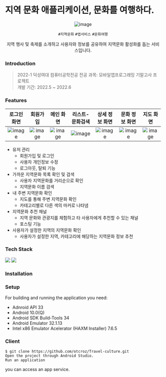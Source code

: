 # 지역 문화 애플리케이션, 문화를 여행하다.

<div align='center'>
  
![image](https://github.com/otcroz/Travel-culture/assets/79989242/19b12e27-6e71-43fa-9804-cdf390bc11aa)


  `#지역문화` `#앱서비스` `#문화여행` 

  지역 행사 및 축제를 소개하고 사용자와 정보를 공유하여 지역문화 활성화를 돕는 서비스입니다.
  
</div>

### Introduction
> 2022-1 덕성여대 컴퓨터공학전공 전공 과목: 모바일앱프로그래밍 기말고사 프로젝트 <br />
> 개발 기간: 2022.5 ~ 2022.6

### Features
| 로그인 화면 | 회원가입 |  메인 화면 | 리스트-문화검색 | 상세 정보 화면 | 문화 정보 화면 | 지도 화면 |
| :-----: | :-----: | :-----: | :-----: | :-----: | :-----: | :-----: |
|![image](https://github.com/otcroz/Travel-culture/assets/79989242/c1296e5e-5f0f-4f45-9bde-c4f5b9c39f19) | ![image](https://github.com/otcroz/Travel-culture/assets/79989242/3df33169-2467-4ead-9a4d-204de53a559c)|![image](https://github.com/otcroz/Travel-culture/assets/79989242/ea947ce4-eb32-48be-9148-a7372a323217)|![image](https://github.com/otcroz/Travel-culture/assets/79989242/9579457b-cfe0-4989-85f4-f8e678f84ba1)|![image](https://github.com/otcroz/Travel-culture/assets/79989242/d2b7dd5f-04b2-44f4-a95f-0ef7e6baa308)|![image](https://github.com/otcroz/Travel-culture/assets/79989242/7d26e97e-4bfd-4cf2-97a2-b69da4a1f125)|![image](https://github.com/otcroz/Travel-culture/assets/79989242/0cd31dd7-0447-411d-8c2e-f0294acad0f1)|

* 유저 관리
  * 회원가입 및 로그인
  * 사용자 개인정보 수정
  * 로그아웃, 탈퇴 기능
* 가까운 지역문화 목록 확인 및 검색
  * 사용자 지역문화를 거리순으로 확인
  * 지역문화 이름 검색   
* 내 주변 지역문화 확인
  * 지도를 통해 주변 지역문화 확인
  * 카테고리별로 다른 색의 마커로 나타냄 
* 지역문화 추천 채널
  * 지역 문화와 관광지를 체험하고 타 사용자에게 추천할 수 있는 채널
  * 포스팅 기능 
* 사용자가 설정한 지역의 지역문화 확인
  * 사용자가 설정한 지역, 카테고리에 해당하는 지역문화 정보 추천 

### Tech Stack

<img src="https://img.shields.io/badge/Android-3DDC84?style=flat-square&logo=android&logoColor=white"/> <img src="https://img.shields.io/badge/firebase-FFCA28?style=flat-square&logo=firebase&logoColor=white"/>


### Installation

### Setup
For building and running the application you need:
- Adnroid API 33
- Android 10.0(Q)
- Android SDK Build-Tools 34
- Android Emulator 32.1.13
- Intel x86 Emulator Acelerator (HAXM Installer) 7.6.5

### Client

```
$ git clone https://github.com/otcroz/Travel-culture.git
Open the project through Android Studio.
Run an application
```
you can access an app service.
